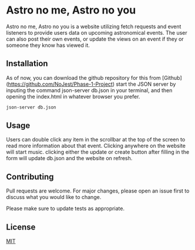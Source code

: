 # Astro no me, Astro no you

Astro no me, Astro no you is a website utilizing fetch requests and event listeners to provide users data on upcoming astronomical events. The user can also post their own events, or update the views on an event if they or someone they know has viewed it. 

## Installation

As of now, you can download the github repository for this from [Github] (https://github.com/NoJest/Phase-1-Project) start the JSON server by inputing the command json-server db.json in your terminal, and then opening the index.html in whatever browser you prefer.

```bash
json-server db.json
```

## Usage

Users can double click any item in the scrollbar at the top of the screen to read more information about that event. Clicking anywhere on the website will start music. clicking either the update or create button after filling in the form will update db.json and the website on refresh. 

## Contributing

Pull requests are welcome. For major changes, please open an issue first
to discuss what you would like to change.

Please make sure to update tests as appropriate.

## License

[MIT](LICENSE)
